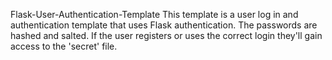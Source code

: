 Flask-User-Authentication-Template
    This template is a user log in and authentication template that uses Flask authentication.  The passwords are hashed and salted.  If the user registers or uses the correct login they'll gain access to the 'secret' file.
